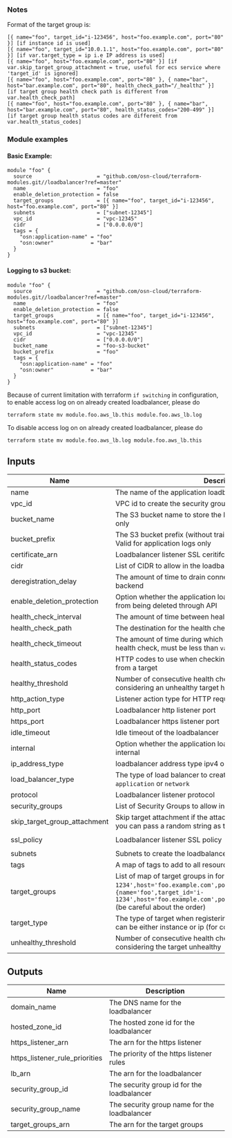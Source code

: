 
### Notes

Format of the target group is:

    [{ name="foo", target_id="i-123456", host="foo.example.com", port="80" }] [if instance id is used]
    [{ name="foo", target_id="10.0.1.1", host="foo.example.com", port="80" }] [if var.target_type = ip i.e IP address is used]
    [{ name="foo", host="foo.example.com", port="80" }] [if var.skip_target_group_attachment = true, useful for ecs service where 'target_id' is ignored]
    [{ name="foo", host="foo.example.com", port="80" }, { name="bar", host="bar.example.com", port="80", health_check_path="/_healthz" }] [if target group health check path is different from var.health_check_path]
    [{ name="foo", host="foo.example.com", port="80" }, { name="bar", host="bar.example.com", port="80", health_status_codes="200-499" }] [if target group health status codes are different from var.health_status_codes]

### Module examples

#### Basic Example:

    module "foo" {
      source                     = "github.com/osn-cloud/terraform-modules.git//loadbalancer?ref=master"
      name                       = "foo"
      enable_deletion_protection = false
      target_groups              = [{ name="foo", target_id="i-123456", host="foo.example.com", port="80" }]
      subnets                    = ["subnet-12345"]
      vpc_id                     = "vpc-12345"
      cidr                       = ["0.0.0.0/0"]
      tags = {
        "osn:application-name" = "foo"
        "osn:owner"            = "bar"
      }
    }

#### Logging to s3 bucket:

    module "foo" {
      source                     = "github.com/osn-cloud/terraform-modules.git//loadbalancer?ref=master"
      name                       = "foo"
      enable_deletion_protection = false
      target_groups              = [{ name="foo", target_id="i-123456", host="foo.example.com", port="80" }]
      subnets                    = ["subnet-12345"]
      vpc_id                     = "vpc-12345"
      cidr                       = ["0.0.0.0/0"]
      bucket_name                = "foo-s3-bucket"
      bucket_prefix              = "foo"
      tags = {
        "osn:application-name" = "foo"
        "osn:owner"            = "bar"
      }
    }

  Because of current limitation with terraform `if switching` in configuration, to enable access log on on already created loadbalancer, please do

    terraform state mv module.foo.aws_lb.this module.foo.aws_lb.log

  To disable access log on on already created loadbalancer, please do

    terraform state mv module.foo.aws_lb.log module.foo.aws_lb.this

## Inputs

| Name | Description | Type | Default | Required |
|------|-------------|:----:|:-----:|:-----:|
| name | The name of the application loadbalancer | string | n/a | yes |
| vpc\_id | VPC id to create the security group | string | n/a | yes |
| bucket\_name | The S3 bucket name to store the logs. Valid for application logs only | string | `""` | no |
| bucket\_prefix | The S3 bucket prefix (without trailing slash i.e `foo` or `foo/bar`). Valid for application logs only | string | `""` | no |
| certificate\_arn | Loadbalancer listener SSL ceritifcate ARN | string | `""` | no |
| cidr | List of CIDR to allow in the loadbalancer security group | list | `[]` | no |
| deregistration\_delay | The amount of time to drain connections before removing the backend | string | `"60"` | no |
| enable\_deletion\_protection | Option whether the application loadbalancer should be protected from being deleted through API | string | `"true"` | no |
| health\_check\_interval | The amount of time between health checks of an individual target | string | `"30"` | no |
| health\_check\_path | The destination for the health check request | string | `"/"` | no |
| health\_check\_timeout | The amount of time during which no response means a failed health check, must be less than `var.health_check_interval` | string | `"5"` | no |
| health\_status\_codes | HTTP codes to use when checking for a successful response from a target | string | `"200"` | no |
| healthy\_threshold | Number of consecutive health checks successes required before considering an unhealthy target healthy | string | `"3"` | no |
| http\_action\_type | Listener action type for HTTP request, either `forward` or `redirect` | string | `"forward"` | no |
| http\_port | Loadbalancer http listener port | string | `"80"` | no |
| https\_port | Loadbalancer https listener port | string | `"443"` | no |
| idle\_timeout | Idle timeout of the loadbalancer | string | `"60"` | no |
| internal | Option whether the application loadbalancer should be external or internal | string | `"false"` | no |
| ip\_address\_type | loadbalancer address type ipv4 or dualstack | string | `"ipv4"` | no |
| load\_balancer\_type | The type of load balancer to create. Possible values are `application` or `network` | string | `"application"` | no |
| protocol | Loadbalancer listener protocol | string | `"HTTP"` | no |
| security\_groups | List of Security Groups to allow in the loadbalancer security group | string | `""` | no |
| skip\_target\_group\_attachment | Skip target attachment if the attachment would be done in ECS, you can pass a random string as the target_id | string | `"false"` | no |
| ssl\_policy | Loadbalancer listener SSL policy | string | `"ELBSecurityPolicy-2016-08"` | no |
| subnets | Subnets to create the loadbalancer | list | `[]` | no |
| tags | A map of tags to add to all resources | map | `{}` | no |
| target\_groups | List of map of target groups in format `{name='foo',target_id='i-1234',host='foo.example.com',port='80'}` or  `{name='foo',target_id='i-1234',host='foo.example.com',port='80',health_check_path='/'}` (be careful about the order) | list | `[]` | no |
| target\_type | The type of target when registering targets with this target group, can be either instance or ip (for containers) | string | `"instance"` | no |
| unhealthy\_threshold | Number of consecutive health check failures required before considering the target unhealthy | string | `"3"` | no |

## Outputs

| Name | Description |
|------|-------------|
| domain\_name | The DNS name for the loadbalancer |
| hosted\_zone\_id | The hosted zone id for the loadbalancer |
| https\_listener\_arn | The arn for the https listener |
| https\_listener\_rule\_priorities | The priority of the https listener rules |
| lb\_arn | The arn for the loadbalancer |
| security\_group\_id | The security group id for the loadbalancer |
| security\_group\_name | The security group name for the loadbalancer |
| target\_groups\_arn | The arn for the target groups |

